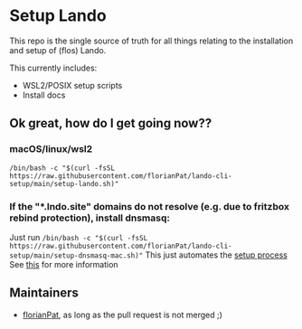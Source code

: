 # Setup Lando

This repo is the single source of truth for all things relating to the installation and setup of (flos) Lando.

This currently includes:

* WSL2/POSIX setup scripts
* Install docs

## Ok great, how do I get going now??

### macOS/linux/wsl2

`/bin/bash -c "$(curl -fsSL https://raw.githubusercontent.com/florianPat/lando-cli-setup/main/setup-lando.sh)"`

### If the "*.lndo.site" domains do not resolve (e.g. due to fritzbox rebind protection), install dnsmasq:

Just run `/bin/bash -c "$(curl -fsSL https://raw.githubusercontent.com/florianPat/lando-cli-setup/main/setup-dnsmasq-mac.sh)"`
This just automates the [setup process](https://docs.lando.dev/guides/offline-dev.html#mac-specific-instructions)
See [this](https://docs.lando.dev/help/dns-rebind.html) for more information

## Maintainers

- [florianPat](https://github.com/florianPat), as long as the pull request is not merged ;)
